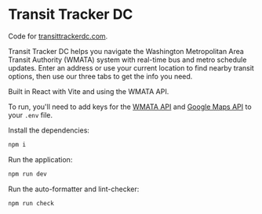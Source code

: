 # Transit Tracker DC

Code for [transittrackerdc.com](transittrackerdc.com).

Transit Tracker DC helps you navigate the Washington Metropolitan Area Transit Authority (WMATA)
system with real-time bus and metro schedule updates. Enter an address or use your current location
to find nearby transit options, then use our three tabs to get the info you need.

Built in React with Vite and using the WMATA API.

To run, you'll need to add keys for the [WMATA API](https://developer.wmata.com/) and
[Google Maps API](https://developers.google.com/maps) to your `.env` file.

Install the dependencies:

```zsh
npm i
```

Run the application:

```zsh
npm run dev
```

Run the auto-formatter and lint-checker:

```zsh
npm run check
```
